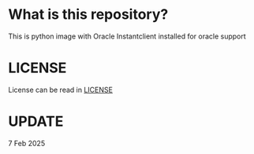 # What is this repository?
This is python image with Oracle Instantclient installed for oracle support

# LICENSE
License can be read in [LICENSE](https://github.com/ntj125app/python-custom/blob/latest/LICENSE)

# UPDATE

7 Feb 2025
